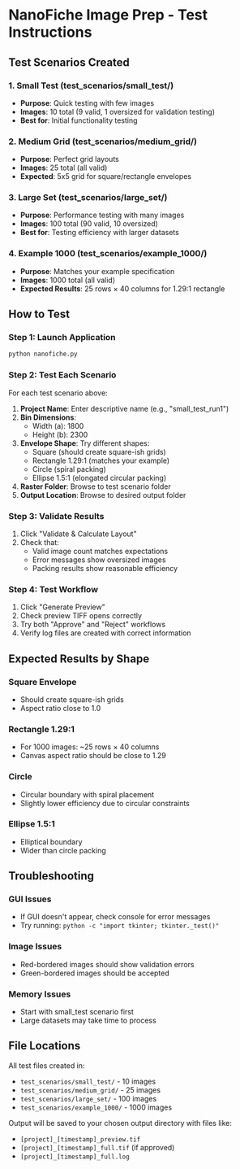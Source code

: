 
# NanoFiche Image Prep - Test Instructions

## Test Scenarios Created

### 1. Small Test (test_scenarios/small_test/)
- **Purpose**: Quick testing with few images
- **Images**: 10 total (9 valid, 1 oversized for validation testing)
- **Best for**: Initial functionality testing

### 2. Medium Grid (test_scenarios/medium_grid/)  
- **Purpose**: Perfect grid layouts
- **Images**: 25 total (all valid)
- **Expected**: 5x5 grid for square/rectangle envelopes

### 3. Large Set (test_scenarios/large_set/)
- **Purpose**: Performance testing with many images
- **Images**: 100 total (90 valid, 10 oversized)
- **Best for**: Testing efficiency with larger datasets

### 4. Example 1000 (test_scenarios/example_1000/)
- **Purpose**: Matches your example specification
- **Images**: 1000 total (all valid)
- **Expected Results**: 25 rows × 40 columns for 1.29:1 rectangle

## How to Test

### Step 1: Launch Application
```bash
python nanofiche.py
```

### Step 2: Test Each Scenario
For each test scenario above:

1. **Project Name**: Enter descriptive name (e.g., "small_test_run1")
2. **Bin Dimensions**: 
   - Width (a): 1800
   - Height (b): 2300
3. **Envelope Shape**: Try different shapes:
   - Square (should create square-ish grids)
   - Rectangle 1.29:1 (matches your example)
   - Circle (spiral packing)
   - Ellipse 1.5:1 (elongated circular packing)
4. **Raster Folder**: Browse to test scenario folder
5. **Output Location**: Browse to desired output folder

### Step 3: Validate Results
1. Click "Validate & Calculate Layout"
2. Check that:
   - Valid image count matches expectations
   - Error messages show oversized images
   - Packing results show reasonable efficiency

### Step 4: Test Workflow
1. Click "Generate Preview" 
2. Check preview TIFF opens correctly
3. Try both "Approve" and "Reject" workflows
4. Verify log files are created with correct information

## Expected Results by Shape

### Square Envelope
- Should create square-ish grids
- Aspect ratio close to 1.0

### Rectangle 1.29:1  
- For 1000 images: ~25 rows × 40 columns
- Canvas aspect ratio should be close to 1.29

### Circle
- Circular boundary with spiral placement
- Slightly lower efficiency due to circular constraints

### Ellipse 1.5:1
- Elliptical boundary 
- Wider than circle packing

## Troubleshooting

### GUI Issues
- If GUI doesn't appear, check console for error messages
- Try running: `python -c "import tkinter; tkinter._test()"`

### Image Issues  
- Red-bordered images should show validation errors
- Green-bordered images should be accepted

### Memory Issues
- Start with small_test scenario first
- Large datasets may take time to process

## File Locations

All test files created in:
- `test_scenarios/small_test/` - 10 images
- `test_scenarios/medium_grid/` - 25 images  
- `test_scenarios/large_set/` - 100 images
- `test_scenarios/example_1000/` - 1000 images

Output will be saved to your chosen output directory with files like:
- `[project]_[timestamp]_preview.tif`
- `[project]_[timestamp]_full.tif` (if approved)
- `[project]_[timestamp]_full.log`
